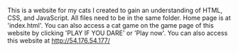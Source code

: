 This is a website for my cats I created to gain an understanding of HTML, CSS, and JavaScript.  All files need to be in the same folder.  Home page is at 'index.html'.  You can also access a cat game on the game page of this website by clicking 'PLAY IF YOU DARE' or 'Play now'.  You can also access this website at http://54.176.54.177/
